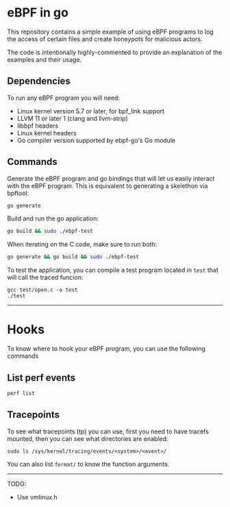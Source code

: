 # eBPF in go

This repository contains a simple example of using eBPF programs
to log the access of certain files and create honeypots for
malicious actors.

The code is intentionally highly-commented to provide an explanation
of the examples and their usage.

## Dependencies

To run any eBPF program you will need:
- Linux kernel version 5.7 or later, for bpf_link support
- LLVM 11 or later 1 (clang and llvm-strip)
- libbpf headers
- Linux kernel headers
- Go compiler version supported by ebpf-go's Go module

## Commands

Generate the eBPF program and go bindings that will let us easily
interact with the eBPF program. This is equivalent to generating
a skelethon via bpftool:

```bash
go generate
```

Build and run the go application:

```bash
go build && sudo ./ebpf-test
```

When iterating on the C code, make sure to run both:

```bash
go generate && go build && sudo ./ebpf-test
```

To test the application, you can compile a test program located
in `test` that will call the traced funcion:

```
gcc test/open.c -o test
./test
```

---

# Hooks

To know where to hook your eBPF program, you can use the following
commands

## List perf events

```bash
perf list
```

## Tracepoints

To see what tracepoints (tp) you can use, first you need to have
tracefs mounted, then you can see what directories are enabled:
```
sudo ls /sys/kernel/tracing/events/<system>/<event>/
```

You can also list `format/` to know the function arguments.

---

TODO:
- Use vmlinux.h
